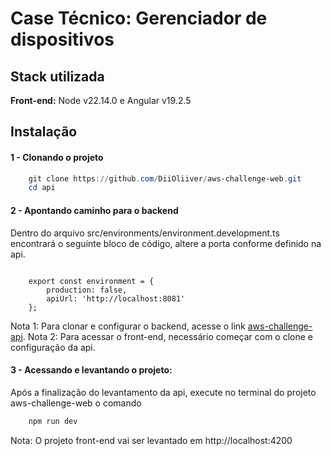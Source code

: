 # Case Técnico: Gerenciador de dispositivos

## Stack utilizada

**Front-end:** Node v22.14.0 e Angular v19.2.5

## Instalação

#### 1 - Clonando o projeto
```powershell
    git clone https://github.com/DiiOliiver/aws-challenge-web.git
    cd api
```

#### 2 - Apontando caminho para o backend
Dentro do arquivo src/environments/environment.development.ts\
encontrará o seguinte bloco de código, altere a porta conforme definido na api.
```text

    export const environment = {
        production: false,
        apiUrl: 'http://localhost:8081'
    };

```
Nota 1: Para clonar e configurar o backend, acesse o link [aws-challenge-api](https://github.com/DiiOliiver/aws-challenge-api/blob/main/README.md).
Nota 2: Para acessar o front-end, necessário começar com o clone e configuração da api.

#### 3 - Acessando e levantando o projeto:
Após a finalização do levantamento da api, execute no terminal do projeto aws-challenge-web o comando
```powershell
    npm run dev
```
Nota: O projeto front-end vai ser levantado em http://localhost:4200
